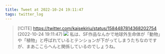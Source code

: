 ```yaml
---
title: Tweet at 2022-10-24 19:11:47
tags: twitter_log
---
```


> [!CITE] https://twitter.com/kaisekiriu/status/1584487814368202754 (2022-10-24 19:11:47)
> ![](https://twitter.com/kaisekiriu/status/1584487814368202754)
> 私は、SF作品なんかで地球外生命体が「動物」や「植物」と呼ばれているとテンションが下がってしまうたちなのですが、まあここらへんと関係しているのでしょうね。
